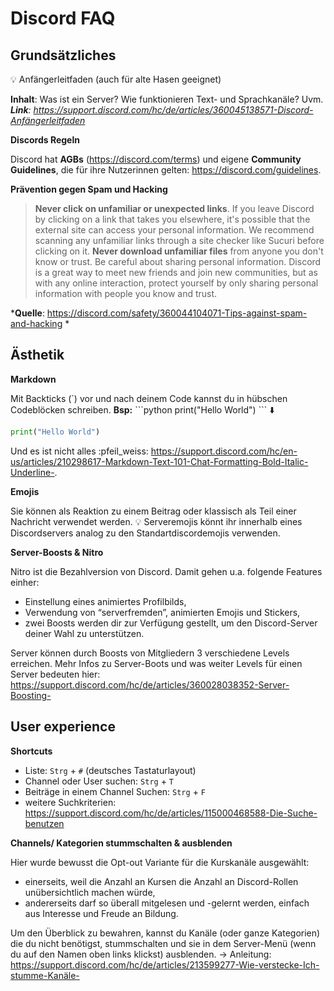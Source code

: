 # Discord FAQ

## Grundsätzliches
:bulb: Anfängerleitfaden (auch für alte Hasen geeignet)

__Inhalt__: Was ist ein Server? Wie funktionieren Text- und Sprachkanäle? Uvm.
*__Link__: https://support.discord.com/hc/de/articles/360045138571-Discord-Anfängerleitfaden*

**Discords Regeln**

Discord hat __AGBs__ (https://discord.com/terms) und eigene __Community Guidelines__, die für ihre Nutzerinnen gelten: https://discord.com/guidelines.

**Prävention gegen Spam und Hacking**

> **Never click on unfamiliar or unexpected links**. If you leave Discord by clicking on a link that takes you elsewhere, it's possible that the external site can access your personal information. We recommend scanning any unfamiliar links through a site checker like Sucuri before clicking on it.
> **Never download unfamiliar files** from anyone you don't know or trust.
> Be careful about sharing personal information. Discord is a great way to meet new friends and join new communities, but as with any online interaction, protect yourself by only sharing personal information with people you know and trust.

*__Quelle__: https://discord.com/safety/360044104071-Tips-against-spam-and-hacking *

## Ästhetik
**Markdown**

Mit Backticks (\`) vor und nach deinem Code kannst du in hübschen Codeblöcken schreiben. 
__Bsp:__
\`\`\`python
print("Hello World")
\`\`\`
:arrow_down: 
```python
print("Hello World")
```

Und es ist nicht alles :pfeil_weiss: https://support.discord.com/hc/en-us/articles/210298617-Markdown-Text-101-Chat-Formatting-Bold-Italic-Underline-.

**Emojis**

Sie können als Reaktion zu einem Beitrag oder klassisch als Teil einer Nachricht verwendet werden.
:bulb: Serveremojis könnt ihr innerhalb eines Discordservers analog zu den Standartdiscordemojis verwenden.

**Server-Boosts & Nitro**

Nitro ist die Bezahlversion von Discord. Damit gehen u.a. folgende Features einher: 
- Einstellung eines animiertes Profilbilds, 
- Verwendung von “serverfremden”, animierten Emojis und Stickers,
- zwei Boosts werden dir zur Verfügung gestellt, um den Discord-Server deiner Wahl zu unterstützen. 

Server können durch Boosts von Mitgliedern 3 verschiedene Levels erreichen. 
Mehr Infos zu Server-Boots und was weiter Levels für einen Server bedeuten hier: https://support.discord.com/hc/de/articles/360028038352-Server-Boosting-


## User experience
**Shortcuts**

- Liste: `Strg` + `#` (deutsches Tastaturlayout)
- Channel oder User suchen: `Strg` + `T` 
- Beiträge in einem Channel Suchen: `Strg` + `F`
- weitere Suchkriterien: https://support.discord.com/hc/de/articles/115000468588-Die-Suche-benutzen

**Channels/ Kategorien stummschalten & ausblenden**

Hier wurde bewusst die Opt-out Variante für die Kurskanäle ausgewählt:
- einerseits, weil die Anzahl an Kursen die Anzahl an Discord-Rollen unübersichtlich machen würde,
- andererseits darf so überall mitgelesen und -gelernt werden, einfach aus Interesse und Freude an Bildung.

Um den Überblick zu bewahren, kannst du Kanäle (oder ganze Kategorien) die du nicht benötigst, stummschalten und sie in dem Server-Menü (wenn du auf den Namen oben links klickst) ausblenden. 
-> Anleitung: https://support.discord.com/hc/de/articles/213599277-Wie-verstecke-Ich-stumme-Kanäle-
